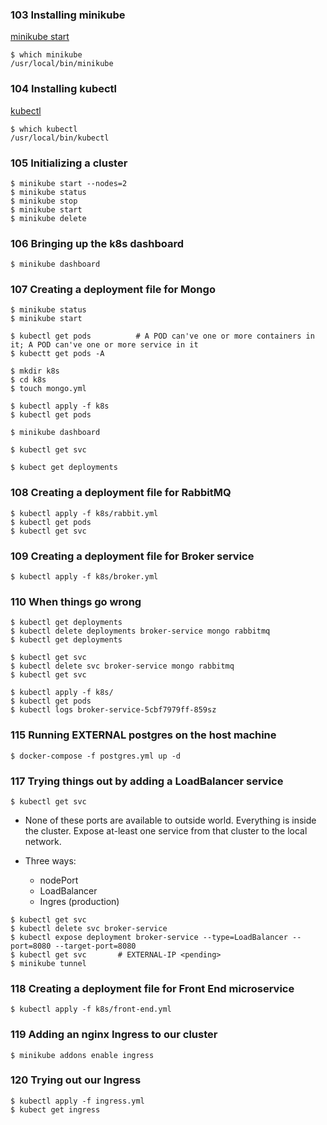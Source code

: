 ### 103 Installing minikube

[minikube start](https://minikube.sigs.k8s.io/docs/start/)

```
$ which minikube
/usr/local/bin/minikube
```
### 104 Installing kubectl

[kubectl](https://kubernetes.io/docs/tasks/tools/)

```
$ which kubectl
/usr/local/bin/kubectl

```

### 105 Initializing a cluster

```
$ minikube start --nodes=2
$ minikube status
$ minikube stop
$ minikube start
$ minikube delete
```

### 106 Bringing up the k8s dashboard

```
$ minikube dashboard
```

### 107 Creating a deployment file for Mongo

```
$ minikube status
$ minikube start
```

```
$ kubectl get pods          # A POD can've one or more containers in it; A POD can've one or more service in it
$ kubectt get pods -A
```

```
$ mkdir k8s
$ cd k8s
$ touch mongo.yml

$ kubectl apply -f k8s
$ kubectl get pods

$ minikube dashboard

$ kubectl get svc

$ kubect get deployments
```

### 108 Creating a deployment file for RabbitMQ

```
$ kubectl apply -f k8s/rabbit.yml
$ kubectl get pods
$ kubectl get svc
```

### 109 Creating a deployment file for Broker service

```
$ kubectl apply -f k8s/broker.yml
```

### 110 When things go wrong

```
$ kubectl get deployments
$ kubectl delete deployments broker-service mongo rabbitmq
$ kubectl get deployments
```

```
$ kubectl get svc
$ kubectl delete svc broker-service mongo rabbitmq
$ kubectl get svc
```

```
$ kubectl apply -f k8s/
$ kubectl get pods
$ kubectl logs broker-service-5cbf7979ff-859sz
```

### 115 Running EXTERNAL postgres on the host machine

```
$ docker-compose -f postgres.yml up -d
```

### 117 Trying things out by adding a LoadBalancer service

```
$ kubectl get svc
```

* None of these ports are available to outside world. Everything is inside the cluster. Expose at-least one service from that cluster to the local network.

* Three ways: 
  - nodePort
  - LoadBalancer
  - Ingres (production)

```
$ kubectl get svc
$ kubectl delete svc broker-service
$ kubectl expose deployment broker-service --type=LoadBalancer --port=8080 --target-port=8080
$ kubectl get svc       # EXTERNAL-IP <pending>
$ minikube tunnel
```

### 118 Creating a deployment file for Front End microservice  

```
$ kubectl apply -f k8s/front-end.yml
```

### 119 Adding an nginx Ingress to our cluster

```
$ minikube addons enable ingress
```

### 120 Trying out our Ingress

```
$ kubectl apply -f ingress.yml 
$ kubect get ingress
```
